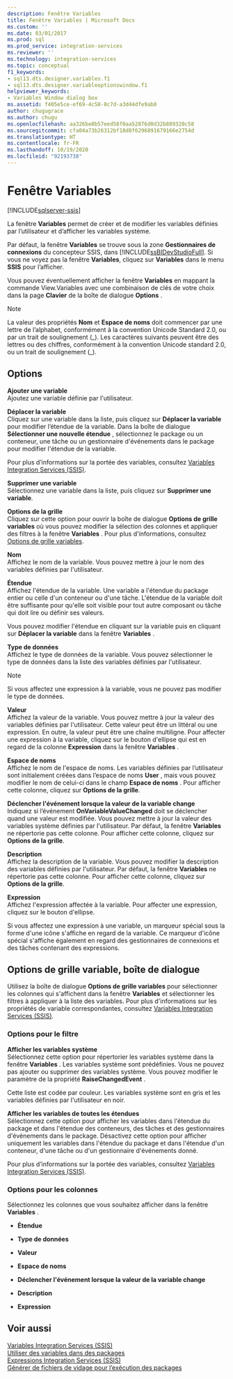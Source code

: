 ```yaml
---
description: Fenêtre Variables
title: Fenêtre Variables | Microsoft Docs
ms.custom: ''
ms.date: 03/01/2017
ms.prod: sql
ms.prod_service: integration-services
ms.reviewer: ''
ms.technology: integration-services
ms.topic: conceptual
f1_keywords:
- sql13.dts.designer.variables.f1
- sql13.dts.designer.variableoptionswindow.f1
helpviewer_keywords:
- Variables Window dialog box
ms.assetid: f405e5ce-ef69-4c58-8c7d-a3d44dfe9ab0
author: chugugrace
ms.author: chugu
ms.openlocfilehash: aa326be8b57eed58f0aa52876d0d32b889320c58
ms.sourcegitcommit: cfa04a73b26312bf18d8f6296891679166e2754d
ms.translationtype: HT
ms.contentlocale: fr-FR
ms.lasthandoff: 10/19/2020
ms.locfileid: "92193738"
---
```

# <a name="variables-window"></a>Fenêtre Variables

[!INCLUDE[sqlserver-ssis](../includes/applies-to-version/sqlserver-ssis.md)]


  La fenêtre **Variables** permet de créer et de modifier les variables définies par l’utilisateur et d’afficher les variables système.  
  
 Par défaut, la fenêtre **Variables** se trouve sous la zone **Gestionnaires de connexions** du concepteur SSIS, dans [!INCLUDE[ssBIDevStudioFull](../includes/ssbidevstudiofull-md.md)]. Si vous ne voyez pas la fenêtre **Variables**, cliquez sur **Variables** dans le menu **SSIS** pour l’afficher.  
  
 Vous pouvez éventuellement afficher la fenêtre **Variables** en mappant la commande View.Variables avec une combinaison de clés de votre choix dans la page **Clavier** de la boîte de dialogue **Options** .  
  
> [!NOTE]
>  La valeur des propriétés **Nom** et **Espace de noms** doit commencer par une lettre de l’alphabet, conformément à la convention Unicode Standard 2.0, ou par un trait de soulignement (_). Les caractères suivants peuvent être des lettres ou des chiffres, conformément à la convention Unicode standard 2.0, ou un trait de soulignement (\_).  
  
## <a name="options"></a>Options  
 **Ajouter une variable**  
 Ajoutez une variable définie par l'utilisateur.  
  
 **Déplacer la variable**  
 Cliquez sur une variable dans la liste, puis cliquez sur **Déplacer la variable** pour modifier l’étendue de la variable. Dans la boîte de dialogue **Sélectionner une nouvelle étendue** , sélectionnez le package ou un conteneur, une tâche ou un gestionnaire d'événements dans le package pour modifier l'étendue de la variable.  
  
 Pour plus d’informations sur la portée des variables, consultez [Variables Integration Services &#40;SSIS&#41;](../integration-services/integration-services-ssis-variables.md).  
  
 **Supprimer une variable**  
 Sélectionnez une variable dans la liste, puis cliquez sur **Supprimer une variable**.  
  
 **Options de la grille**  
 Cliquez sur cette option pour ouvrir la boîte de dialogue **Options de grille variables** où vous pouvez modifier la sélection des colonnes et appliquer des filtres à la fenêtre **Variables** . Pour plus d'informations, consultez [Options de grille variables]().  
  
 **Nom**  
 Affichez le nom de la variable. Vous pouvez mettre à jour le nom des variables définies par l'utilisateur.  
  
 **Étendue**  
 Affichez l'étendue de la variable. Une variable a l'étendue du package entier ou celle d'un conteneur ou d'une tâche. L'étendue de la variable doit être suffisante pour qu'elle soit visible pour tout autre composant ou tâche qui doit lire ou définir ses valeurs.  
  
 Vous pouvez modifier l'étendue en cliquant sur la variable puis en cliquant sur **Déplacer la variable** dans la fenêtre **Variables** .  
  
 **Type de données**  
 Affichez le type de données de la variable. Vous pouvez sélectionner le type de données dans la liste des variables définies par l'utilisateur.  
  
> [!NOTE]  
>  Si vous affectez une expression à la variable, vous ne pouvez pas modifier le type de données.  
  
 **Valeur**  
 Affichez la valeur de la variable. Vous pouvez mettre à jour la valeur des variables définies par l'utilisateur. Cette valeur peut être un littéral ou une expression. En outre, la valeur peut être une chaîne multiligne. Pour affecter une expression à la variable, cliquez sur le bouton d'ellipse qui est en regard de la colonne **Expression** dans la fenêtre **Variables** .  
  
 **Espace de noms**  
 Affichez le nom de l'espace de noms. Les variables définies par l’utilisateur sont initialement créées dans l’espace de noms **User** , mais vous pouvez modifier le nom de celui-ci dans le champ **Espace de noms** . Pour afficher cette colonne, cliquez sur **Options de la grille**.  
  
 **Déclencher l'événement lorsque la valeur de la variable change**  
 Indiquez si l’événement **OnVariableValueChanged** doit se déclencher quand une valeur est modifiée. Vous pouvez mettre à jour la valeur des variables système définies par l'utilisateur. Par défaut, la fenêtre **Variables** ne répertorie pas cette colonne. Pour afficher cette colonne, cliquez sur **Options de la grille**.  
  
 **Description**  
 Affichez la description de la variable. Vous pouvez modifier la description des variables définies par l'utilisateur. Par défaut, la fenêtre **Variables** ne répertorie pas cette colonne. Pour afficher cette colonne, cliquez sur **Options de la grille**.  
  
 **Expression**  
 Affichez l'expression affectée à la variable. Pour affecter une expression, cliquez sur le bouton d'ellipse.  
  
 Si vous affectez une expression à une variable, un marqueur spécial sous la forme d'une icône s'affiche en regard de la variable. Ce marqueur d'icône spécial s'affiche également en regard des gestionnaires de connexions et des tâches contenant des expressions.  

## <a name="variable-grid-options-dialog-box"></a>Options de grille variable, boîte de dialogue
 Utilisez la boîte de dialogue **Options de grille variables** pour sélectionner les colonnes qui s'affichent dans la fenêtre **Variables** et sélectionner les filtres à appliquer à la liste des variables. Pour plus d'informations sur les propriétés de variable correspondantes, consultez [Variables Integration Services &#40;SSIS&#41;](../integration-services/integration-services-ssis-variables.md).  
  
### <a name="options-for-filter"></a>Options pour le filtre  
 **Afficher les variables système**  
 Sélectionnez cette option pour répertorier les variables système dans la fenêtre **Variables** . Les variables système sont prédéfinies. Vous ne pouvez pas ajouter ou supprimer des variables système. Vous pouvez modifier le paramètre de la propriété **RaiseChangedEvent** .  
  
 Cette liste est codée par couleur. Les variables système sont en gris et les variables définies par l'utilisateur en noir.  
  
 **Afficher les variables de toutes les étendues**  
 Sélectionnez cette option pour afficher les variables dans l'étendue du package et dans l'étendue des conteneurs, des tâches et des gestionnaires d'événements dans le package. Désactivez cette option pour afficher uniquement les variables dans l'étendue du package et dans l'étendue d'un conteneur, d'une tâche ou d'un gestionnaire d'événements donné.  
  
 Pour plus d’informations sur la portée des variables, consultez [Variables Integration Services &#40;SSIS&#41;](../integration-services/integration-services-ssis-variables.md).  
  
### <a name="options-for-columns"></a>Options pour les colonnes  
 Sélectionnez les colonnes que vous souhaitez afficher dans la fenêtre **Variables** .  
  
-   **Étendue**  
  
-   **Type de données**  
  
-   **Valeur**  
  
-   **Espace de noms**  
  
-   **Déclencher l'événement lorsque la valeur de la variable change**  
  
-   **Description**  
  
-   **Expression**  
  
## <a name="see-also"></a>Voir aussi  
 [Variables Integration Services &#40;SSIS&#41;](../integration-services/integration-services-ssis-variables.md)   
 [Utiliser des variables dans des packages](./integration-services-ssis-variables.md)   
 [Expressions Integration Services &#40;SSIS&#41;](../integration-services/expressions/integration-services-ssis-expressions.md)   
 [Générer de fichiers de vidage pour l’exécution des packages](../integration-services/troubleshooting/generating-dump-files-for-package-execution.md)  
  
